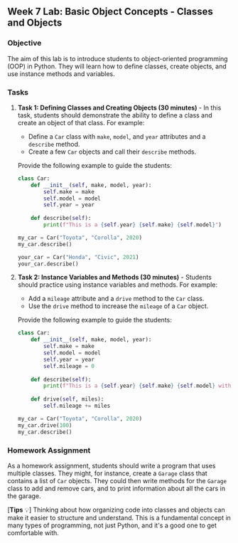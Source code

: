 ## Week 7 Lab: Basic Object Concepts - Classes and Objects

### Objective

The aim of this lab is to introduce students to object-oriented programming (OOP) in Python. They will learn how to define classes, create objects, and use instance methods and variables.

### Tasks

1. **Task 1: Defining Classes and Creating Objects (30 minutes)** - In this task, students should demonstrate the ability to define a class and create an object of that class. For example:

    * Define a `Car` class with `make`, `model`, and `year` attributes and a `describe` method.
    * Create a few `Car` objects and call their `describe` methods.

    Provide the following example to guide the students:

    ```python
    class Car:
        def __init__(self, make, model, year):
            self.make = make
            self.model = model
            self.year = year
        
        def describe(self):
            print(f"This is a {self.year} {self.make} {self.model}")

    my_car = Car("Toyota", "Corolla", 2020)
    my_car.describe()

    your_car = Car("Honda", "Civic", 2021)
    your_car.describe()
    ```
2. **Task 2: Instance Variables and Methods (30 minutes)** - Students should practice using instance variables and methods. For example:

    * Add a `mileage` attribute and a `drive` method to the `Car` class.
    * Use the `drive` method to increase the `mileage` of a `Car` object.

    Provide the following example to guide the students:

    ```python
    class Car:
        def __init__(self, make, model, year):
            self.make = make
            self.model = model
            self.year = year
            self.mileage = 0
        
        def describe(self):
            print(f"This is a {self.year} {self.make} {self.model} with {self.mileage} miles")
        
        def drive(self, miles):
            self.mileage += miles

    my_car = Car("Toyota", "Corolla", 2020)
    my_car.drive(100)
    my_car.describe()
    ```

### Homework Assignment

As a homework assignment, students should write a program that uses multiple classes. They might, for instance, create a `Garage` class that contains a list of `Car` objects. They could then write methods for the `Garage` class to add and remove cars, and to print information about all the cars in the garage.

[**Tips** :bulb:] Thinking about how organizing code into classes and objects can make it easier to structure and understand. This is a fundamental concept in many types of programming, not just Python, and it's a good one to get comfortable with.